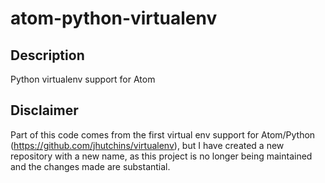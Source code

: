 # atom-python-virtualenv

## Description

Python virtualenv support for Atom

## Disclaimer

Part of this code comes from the first virtual env support for Atom/Python (https://github.com/jhutchins/virtualenv), but I have created a new repository with a new name, as this project is no longer being maintained and the changes made are substantial.
